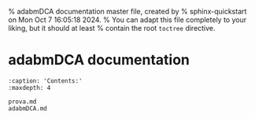 % adabmDCA documentation master file, created by
% sphinx-quickstart on Mon Oct  7 16:05:18 2024.
% You can adapt this file completely to your liking, but it should at least
% contain the root `toctree` directive.

# adabmDCA documentation

```{toctree}
:caption: 'Contents:'
:maxdepth: 4

prova.md
adabmDCA.md
```
